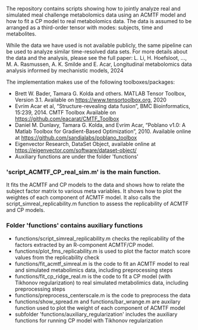 The repository contains scripts showing how to jointly analyze real and simulated meal challenge metabolomics data using an ACMTF model and how to fit a CP model to real metabolomics data. The data is assumed to be arranged as a third-order tensor with modes: subjects, time and metabolites. 

While the data we have used is not available publicly, the same pipeline can be used to analyze similar time-resolved data sets. For more details about the data and the analysis, please see the full paper:
 L. Li, H. Hoefsloot, ..., M. A. Rasmussen, A. K. Smilde and E. Acar, Longitudinal metabolomics data analysis informed by mechanistic models, 2024 



The implementation makes use of the following toolboxes/packages: 
- Brett W. Bader, Tamara G. Kolda and others. MATLAB Tensor Toolbox, Version 3.1. Available on https://www.tensortoolbox.org, 2020
- Evrim Acar et al, “Structure-revealing data fusion”, BMC Bioinformatics, 15:239, 2014. CMTF Toolbox Available on https://github.com/eacarat/CMTF_Toolbox
- Daniel M. Dunlavy, Tamara G. Kolda, and Evrim Acar, “Poblano v1.0: A Matlab Toolbox for Gradient-Based Optimization”, 2010. Available online at https://github.com/sandialabs/poblano_toolbox
- Eigenvector Research, DataSet Object, available online at https://eigenvector.com/software/dataset-object/
- Auxiliary functions are under the folder 'functions'


### 'script_ACMTF_CP_real_sim.m' is the main function. 
It fits the ACMTF and CP models to the data and shows how to relate the subject factor matrix to various meta variables. It shows how to plot the weightes of each component of ACMTF model. It also calls the script_simreal_replicability.m function to assess the replicability of ACMTF and CP models.

### Folder 'functions' contains auxiliary functions
- functions/script_simreal_replicability.m checks the replicability of the factors extracted by an R-component ACMTF/CP model. 
- functions/plot_fms_replicability.m is used to plot the factor match score values from the replicability check
- functions/fit_acmtf_simreal.m is the code to fit an ACMTF model to real and simulated metabolimics data, including preprocessing steps
- functions/fit_cp_ridge_real.m is the code to fit a CP model (with Tikhonov regularization) to real simulated metabolimics data, including preprocessing steps
- functions/preprocess_centerscale.m is the code to preprocess the data
- functions/show_spread.m and functions/bar_wrange.m are auxilary function used to plot the weight of each component of ACMTF model
- subfolder 'functions/auxiliary_regularization' includes the auxiliary functions for running CP model with Tikhonov regularization




  
